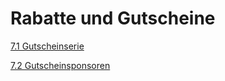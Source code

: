 # Rabatte und Gutscheine

[7.1 Gutscheinserie](gutscheinserie.md)

[7.2 Gutscheinsponsoren](gutscheinsponsoren.md)


